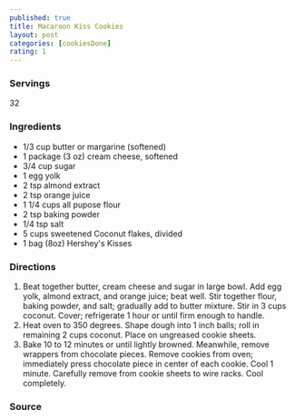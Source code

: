 ```yaml
---
published: true
title: Macaroon Kiss Cookies
layout: post
categories: [cookiesDone]
rating: 1
---
```

### Servings
32

### Ingredients
- 1/3 cup butter or margarine (softened)
- 1 package (3 oz) cream cheese, softened
- 3/4 cup sugar
- 1 egg yolk
- 2 tsp almond extract
- 2 tsp orange juice
- 1 1/4 cups all pupose flour
- 2 tsp baking powder
- 1/4 tsp salt
- 5 cups sweetened Coconut flakes, divided
- 1 bag (8oz) Hershey's Kisses

### Directions
1. Beat together butter, cream cheese and sugar in large bowl.  Add egg yolk, almond extract, and orange juice; beat well.  Stir together flour, baking powder, and salt; gradually add to butter mixture.  Stir in 3 cups coconut.  Cover; refrigerate 1 hour or until firm enough to handle.
2. Heat oven to 350 degrees.  Shape dough into 1 inch balls; roll in remaining 2 cups coconut.  Place on ungreased cookie sheets.
3. Bake 10 to 12 minutes or until lightly browned.  Meanwhile, remove wrappers from chocolate pieces.  Remove cookies from oven; immediately press chocolate piece in center of each cookie.  Cool 1 minute.  Carefully remove from cookie sheets to wire racks.  Cool completely.

### Source

